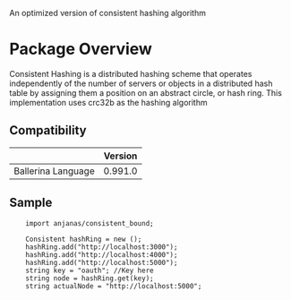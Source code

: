 An optimized version of consistent hashing algorithm

# Package Overview

Consistent Hashing is a distributed hashing scheme that operates independently of the number of servers or objects in
 a distributed hash table by assigning them a position on an abstract circle, or hash ring. This implementation uses 
 crc32b as the hashing algorithm

## Compatibility

|                                 |       Version                  |
|  :---------------------------:  |  :---------------------------: |
|  Ballerina Language             |   0.991.0                      |

## Sample


```ballerina
    import anjanas/consistent_bound;
    
    Consistent hashRing = new ();
    hashRing.add("http://localhost:3000");
    hashRing.add("http://localhost:4000");
    hashRing.add("http://localhost:5000");
    string key = "oauth"; //Key here
    string node = hashRing.get(key);
    string actualNode = "http://localhost:5000";
```
